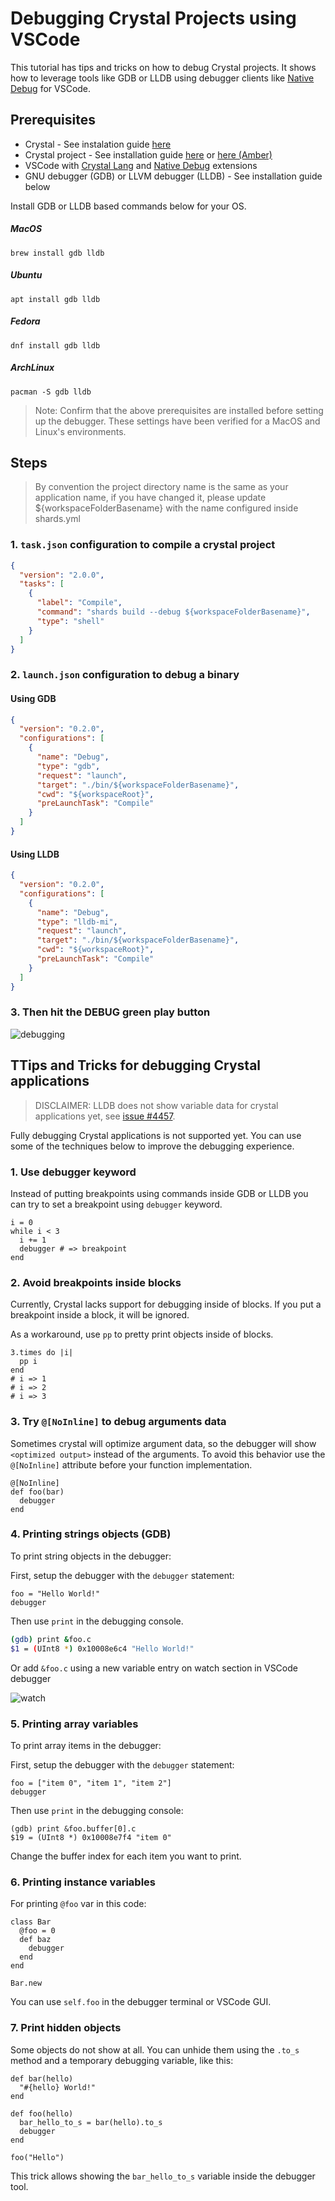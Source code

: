 # Debugging Crystal Projects using VSCode

This tutorial has tips and tricks on how to debug Crystal projects. It shows how to leverage tools like GDB or LLDB using debugger clients like [Native Debug](https://marketplace.visualstudio.com/items?itemName=webfreak.debug) for VSCode.

## Prerequisites

* Crystal - See instalation guide [here](https://crystal-lang.org/docs/installation/)
* Crystal project - See installation guide [here](https://crystal-lang.org/docs/using_the_compiler/#creating-a-project-or-library) or [here (Amber)](/getting-started/Installation/README.md)
* VSCode with [Crystal Lang](https://marketplace.visualstudio.com/items?itemName=faustinoaq.crystal-lang) and [Native Debug](https://marketplace.visualstudio.com/items?itemName=webfreak.debug) extensions
* GNU debugger (GDB) or LLVM debugger (LLDB) - See installation guide below

Install GDB or LLDB based commands below for your OS.

##### MacOS

`brew install gdb lldb`

##### Ubuntu

`apt install gdb lldb`

##### Fedora

`dnf install gdb lldb`

##### ArchLinux

`pacman -S gdb lldb`


> Note: Confirm that the above prerequisites are installed before setting up the debugger. These settings have been verified for a MacOS and Linux's environments.

## Steps

> By convention the project directory name is the same as your application name, if you have changed it, please update ${workspaceFolderBasename} with the name configured inside shards.yml

### 1. `task.json` configuration to compile a crystal project

```json
{
  "version": "2.0.0",
  "tasks": [
    {
      "label": "Compile",
      "command": "shards build --debug ${workspaceFolderBasename}",
      "type": "shell"
    }
  ]
}
```

### 2. `launch.json` configuration to debug a binary

#### Using GDB

```json
{
  "version": "0.2.0",
  "configurations": [
    {
      "name": "Debug",
      "type": "gdb",
      "request": "launch",
      "target": "./bin/${workspaceFolderBasename}",
      "cwd": "${workspaceRoot}",
      "preLaunchTask": "Compile"
    }
  ]
}
```

#### Using LLDB

```json
{
  "version": "0.2.0",
  "configurations": [
    {
      "name": "Debug",
      "type": "lldb-mi",
      "request": "launch",
      "target": "./bin/${workspaceFolderBasename}",
      "cwd": "${workspaceRoot}",
      "preLaunchTask": "Compile"
    }
  ]
}
```

### 3. Then hit the DEBUG green play button

![debugging](https://i.imgur.com/GsGT1h0.png)

## TTips and Tricks for debugging Crystal applications

> DISCLAIMER: LLDB does not show variable data for crystal applications yet, see [issue #4457](https://github.com/crystal-lang/crystal/issues/4457).

Fully debugging Crystal applications is not supported yet. You can use some of the techniques below to improve the debugging experience.

### 1. Use debugger keyword

Instead of putting breakpoints using commands inside GDB or LLDB you can try to set a breakpoint using `debugger` keyword.

```crystal
i = 0
while i < 3
  i += 1
  debugger # => breakpoint
end
```

### 2. Avoid breakpoints inside blocks

Currently, Crystal lacks support for debugging inside of blocks. If you put a breakpoint inside a block, it will be ignored.

As a workaround, use `pp` to pretty print objects inside of blocks.

```crystal
3.times do |i|
  pp i
end
# i => 1
# i => 2
# i => 3
```

### 3. Try `@[NoInline]` to debug arguments data

Sometimes crystal will optimize argument data, so the debugger will show `<optimized output>` instead of the arguments. To avoid this behavior use the `@[NoInline]` attribute before your function implementation.

```crystal
@[NoInline]
def foo(bar)
  debugger
end
```

### 4. Printing strings objects (GDB)

To print string objects in the debugger:

First, setup the debugger with the `debugger` statement:

```crystal
foo = "Hello World!"
debugger
```

Then use `print` in the debugging console.

```sh
(gdb) print &foo.c
$1 = (UInt8 *) 0x10008e6c4 "Hello World!"
```

Or add `&foo.c` using a new variable entry on watch section in VSCode debugger

![watch](https://i.imgur.com/EpQinL7.png "Using VSCode GUI")

### 5. Printing array variables

To print array items in the debugger:

First, setup the debugger with the `debugger` statement:

```crystal
foo = ["item 0", "item 1", "item 2"]
debugger
```

Then use `print` in the debugging console:

```
(gdb) print &foo.buffer[0].c
$19 = (UInt8 *) 0x10008e7f4 "item 0"
```

Change the buffer index for each item you want to print.


### 6. Printing instance variables

For printing `@foo` var in this code:

```crystal
class Bar
  @foo = 0
  def baz
    debugger
  end
end

Bar.new
```

You can use `self.foo` in the debugger terminal or VSCode GUI.

### 7. Print hidden objects

Some objects do not show at all. You can unhide them using the `.to_s` method and a temporary debugging variable, like this:

```crystal
def bar(hello)
  "#{hello} World!"
end

def foo(hello)
  bar_hello_to_s = bar(hello).to_s
  debugger
end

foo("Hello")
```

This trick allows showing the `bar_hello_to_s` variable inside the debugger tool.
